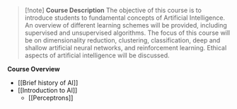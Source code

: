> [!note] **Course Description**
> The objective of this course is to introduce students to fundamental concepts of Artificial Intelligence. An overview of different learning schemes will be provided, including supervised and unsupervised algorithms. The focus of this course will be on dimensionality reduction, clustering, classification, deep and shallow artificial neural networks, and reinforcement learning. Ethical aspects of artificial intelligence will be discussed.

**Course Overview**
- [[Brief history of AI]]
- [[Introduction to AI]]
	- [[Perceptrons]]
